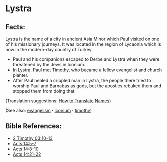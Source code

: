 # Lystra #

## Facts: ##

Lystra is the name of a city in ancient Asia Minor which Paul visited on one of his missionary journeys. It was located in the region of Lycaonia which is now in the modern-day country of Turkey.

* Paul and his companions escaped to Derbe and Lystra when they were threatened by the Jews in Iconium.
* In Lystra, Paul met Timothy, who became a fellow evangelist and church planter.
* After Paul healed a crippled man in Lystra, the people there tried to worship Paul and Barnabas as gods, but the apostles rebuked them and stopped them from doing that.

(Translation suggestions: [How to Translate Names](https://git.door43.org/Door43/en-ta-translate-vol1/src/master/content/translate_names.md))

(See also: [evangelism](../kt/evangelism.md) **·** [iconium](../other/iconium.md) **·** [timothy](../other/timothy.md))

## Bible References: ##

* [2 Timothy 03:10-13](https://door43.org/en/bible/notes/2ti/03/10)
* [Acts 14:5-7](https://door43.org/en/bible/notes/act/14/05)
* [Acts 14:8-10](https://door43.org/en/bible/notes/act/14/08)
* [Acts 14:21-22](https://door43.org/en/bible/notes/act/14/21)

